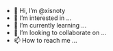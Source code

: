 - 👋 Hi, I’m @xisnoty
- 👀 I’m interested in ...
- 🌱 I’m currently learning ...
- 💞️ I’m looking to collaborate on ...
- 📫 How to reach me ...

<!---
xisnoty/xisnoty is a ✨ special ✨ repository because its `README.md` (this file) appears on your GitHub profile.
You can click the Preview link to take a look at your changes.
--->
